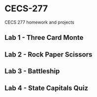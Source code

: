 # CECS-277
CECS 277 homework and projects

## Lab 1 - Three Card Monte

## Lab 2 - Rock Paper Scissors

## Lab 3 - Battleship

## Lab 4 - State Capitals Quiz
